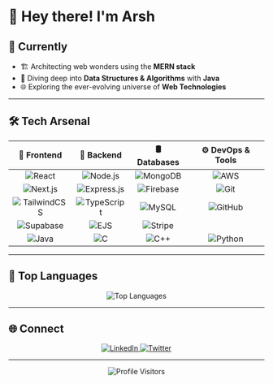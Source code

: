 # 👋 Hey there! I'm Arsh

## 🌟 Currently

- 🏗️ Architecting web wonders using the **MERN stack**
- 🧠 Diving deep into **Data Structures & Algorithms** with **Java**
- 🌐 Exploring the ever-evolving universe of **Web Technologies**

---

## 🛠️ Tech Arsenal

<div align="center">

| 🚀 Frontend | 🔧 Backend | 🛢️ Databases | ⚙️ DevOps & Tools |
|:----------:|:----------:|:------------:|:----------------:|
| ![React](https://img.shields.io/badge/react-%2320232a.svg?style=for-the-badge&logo=react&logoColor=%2361DAFB) | ![Node.js](https://img.shields.io/badge/node.js-6DA55F?style=for-the-badge&logo=node.js&logoColor=white) | ![MongoDB](https://img.shields.io/badge/MongoDB-%234ea94b.svg?style=for-the-badge&logo=mongodb&logoColor=white) | ![AWS](https://img.shields.io/badge/AWS-%23FF9900.svg?style=for-the-badge&logo=amazon-aws&logoColor=white) |
| ![Next.js](https://img.shields.io/badge/Next-black?style=for-the-badge&logo=next.js&logoColor=white) | ![Express.js](https://img.shields.io/badge/express.js-%23404d59.svg?style=for-the-badge&logo=express&logoColor=%2361DAFB) | ![Firebase](https://img.shields.io/badge/firebase-ffca28?style=for-the-badge&logo=firebase&logoColor=black) | ![Git](https://img.shields.io/badge/git-%23F05033.svg?style=for-the-badge&logo=git&logoColor=white) |
| ![TailwindCSS](https://img.shields.io/badge/tailwindcss-%2338B2AC.svg?style=for-the-badge&logo=tailwind-css&logoColor=white) | ![TypeScript](https://img.shields.io/badge/typescript-%23007ACC.svg?style=for-the-badge&logo=typescript&logoColor=white) | ![MySQL](https://img.shields.io/badge/mysql-4479A1.svg?style=for-the-badge&logo=mysql&logoColor=white) | ![GitHub](https://img.shields.io/badge/github-%23121011.svg?style=for-the-badge&logo=github&logoColor=white) |
| ![Supabase](https://img.shields.io/badge/supabase-3ECF8E.svg?style=for-the-badge&logo=supabase&logoColor=white) | ![EJS](https://img.shields.io/badge/EJS-023430?style=for-the-badge&logoColor=white) | ![Stripe](https://img.shields.io/badge/Stripe-008CDD.svg?style=for-the-badge&logo=stripe&logoColor=white) | |
| ![Java](https://img.shields.io/badge/java-%23ED8B00.svg?style=for-the-badge&logo=java&logoColor=white) | ![C](https://img.shields.io/badge/C-00599C?style=for-the-badge&logo=c&logoColor=white) | ![C++](https://img.shields.io/badge/C%2B%2B-00599C?style=for-the-badge&logo=c%2B%2B&logoColor=white) | ![Python](https://img.shields.io/badge/Python-3670A0?style=for-the-badge&logo=python&logoColor=white) |

</div>

---

## 🌱 Top Languages

<div align="center">
  <img src="https://github-readme-stats.vercel.app/api/top-langs/?username=arsh342&layout=compact&theme=radical" alt="Top Languages" />
</div>

---

## 🌐 Connect 

<div align="center">
  <a href="https://www.linkedin.com/in/arshsingh342/">
    <img src="https://img.shields.io/badge/LinkedIn-0077B5?style=for-the-badge&logo=linkedin&logoColor=white" alt="LinkedIn" />
  </a>
  <a href="https://twitter.com/Thearshsran">
    <img src="https://img.shields.io/badge/Twitter-1DA1F2?style=for-the-badge&logo=twitter&logoColor=white" alt="Twitter" />
  </a>
</div>

---

<div align="center">
  <img src="https://komarev.com/ghpvc/?username=arsh342&color=blueviolet&style=flat-square&label=Profile+Visitors" alt="Profile Visitors" />
</div>

